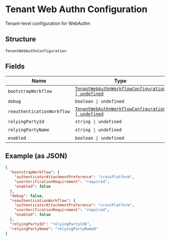 
# Tenant Web Authn Configuration

Tenant-level configuration for WebAuthn

## Structure

`TenantWebAuthnConfiguration`

## Fields

| Name | Type | Tags | Description |
|  --- | --- | --- | --- |
| `bootstrapWorkflow` | [`TenantWebAuthnWorkflowConfiguration \| undefined`](../../doc/models/tenant-web-authn-workflow-configuration.md) | Optional | - |
| `debug` | `boolean \| undefined` | Optional | - |
| `reauthenticationWorkflow` | [`TenantWebAuthnWorkflowConfiguration \| undefined`](../../doc/models/tenant-web-authn-workflow-configuration.md) | Optional | - |
| `relyingPartyId` | `string \| undefined` | Optional | - |
| `relyingPartyName` | `string \| undefined` | Optional | - |
| `enabled` | `boolean \| undefined` | Optional | - |

## Example (as JSON)

```json
{
  "bootstrapWorkflow": {
    "authenticatorAttachmentPreference": "crossPlatform",
    "userVerificationRequirement": "required",
    "enabled": false
  },
  "debug": false,
  "reauthenticationWorkflow": {
    "authenticatorAttachmentPreference": "crossPlatform",
    "userVerificationRequirement": "required",
    "enabled": false
  },
  "relyingPartyId": "relyingPartyId6",
  "relyingPartyName": "relyingPartyName8"
}
```

